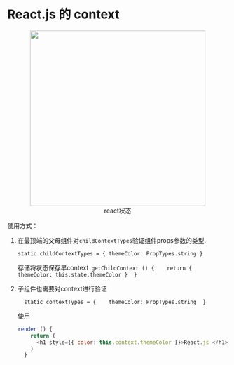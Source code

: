 # **React.js 的 context**



<center>    <img src="http://huzidaha.github.io/static/assets/img/posts/3BC6BDFC-5772-4045-943B-15FBEC28DAC0.png" width="400">    <center>react状态</center> </center>

使用方式：

1. 在最顶端的父母组件对`childContextTypes`验证组件props参数的类型.  

   `static childContextTypes = { themeColor: PropTypes.string }`

   存储将状态保存早context` getChildContext () {    return { themeColor: this.state.themeColor }  }`

2. 子组件也需要对context进行验证

   `  static contextTypes = {    themeColor: PropTypes.string  }`

   使用

   ```javascript
   render () {
       return (
         <h1 style={{ color: this.context.themeColor }}>React.js </h1>
       )
     }
   ```

   

